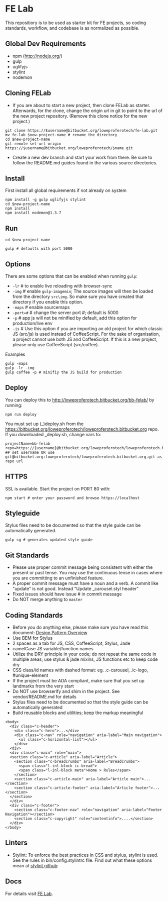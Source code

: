 FE Lab
=================
This repositiory is to be used as starter kit for FE projects, so coding standards, workflow, and codebase is as normalized as possible.

Global Dev Requirements
-------------
  * npm (http://nodejs.org/)
  * gulp
  * uglifyjs
  * stylint
  * nodemon

Cloning FELab
-------------
- If you are about to start a new project, then clone FELab as starter. Afterwards, for the clone, change the origin url in git to point to the url of the new project repository. (Remove this clone notice for the new project.)

```
git clone https://$username@bitbucket.org/loweproferotech/fe-lab.git
mv fe-lab $new-project-name # rename the directory
cd $new-project-name
git remote set-url origin https://$username@bitbucket.org/loweproferotech/$name.git
```

- Create a new dev branch and start your work from there. Be sure to follow the README.md guides found in the various source directories.

Install
-------------
First install all global requirements if not already on system

```
npm install -g gulp uglifyjs stylint
cd $new-project-name
npm install
npm install nodemon@1.3.7
```

Run
-------------

```
cd $new-project-name

gulp # defaults with port 5000
```

Options
-------------
There are some options that can be enabled when running `gulp`:  
- `-lr`   # to enable live reloading with browser-sync  
- `-img`  # enable `gulp-imagemin`; The source images will then be loaded from the directory `src\img`. So make sure you have created that directory if you enable this option.  
- `-maps` # enable sourcemaps    
- `-port=#` # change the server port #; default is 5000    
- `-p`    # app js will not be minified by default, add this option for production/live env  
- `-js`   # Use this option if you are importing an old project for which classic JS (src/js) is used instead of CoffeeScript. For the sake of organisation, a project cannot use both JS and CoffeeScript. If this is a new project, please only use CoffeeScript (src/coffee).

Examples
```
gulp -maps
gulp -lr -img
gulp coffee -p # minifiy the JS build for production
```

Deploy
-------------
You can deploy this to http://loweproferotech.bitbucket.org/bb-felab/ by running:
```
npm run deploy
```
You must set up (_)deploy.sh from the https://bitbucket.org/loweproferotech/loweproferotech.bitbucket.org repo.  
If you downloaded _deploy.sh, change vars to:
```
projectName=bb-felab
repo=https://{username}@bitbucket.org/loweproferotech/loweproferotech.bitbucket.org.git
## set username OR use git@bitbucket.org:loweproferotech/loweproferotech.bitbucket.org.git as repo url
```

HTTPS
-------------
SSL is available. Start the project on PORT 80 with:
```
npm start # enter your password and browse https://localhost
```

Styleguide
-------------
Stylus files need to be documented so that the style guide can be automatically generated. 
```
gulp sg # generates updated style guide
```

Git Standards
--------------
- Please use proper commit message being consistent with either the present or past tense. You may use the continuous tense in cases where you are committing to an unfinished feature.  
- A proper commit message must have a noun and a verb. A commit like "update" is not good. Instead "Update _carousel.styl header"  
- Fixed issues should have issue # in commit message  
- Do NOT merge anything to `master`  
  
Coding Standards
--------------
- Before you do anything else, please make sure you have read this document: [Design Pattern Overview](https://loweproferotech.atlassian.net/wiki/display/IL/Design+Pattern+Overview)  
- Use BEM for Stylus  
- 2 spaces as a tab for JS, CSS, CoffeeScript, Stylus, Jade  
- camelCase JS variable/function names  
- Utilize the DRY principle in your code; do not repeat the same code in multiple areas; use stylus & jade mixins, JS functions etc to keep code dry  
- CSS class/id names with dashed format: eg. .c-carousel, .ic-logo, #unique-element
- If the project must be ADA compliant, make sure that you set up landmarks from the very start    
- Do NOT use browserify and shim in the project. See vendor/README.md for details  
- Stylus files need to be documented so that the style guide can be automatically generated   
- Build reusable blocks and utilities; keep the markup meaningful  
```
<body>
  <div class="c-header">
    <div class="c-hero">...</div>
    <div class="c-nav" role="navigation" aria-label="Main navigation">
      <ul class="c-horizontal-list"></ul>
    </div>
  <div>
  <div class="c-main" role="main">
  <section class="c-article" aria-label="Article">
    <section class="c-breadcrumbs" aria-label="Breadcrumbs">
      <span class="l-inl-block ic-bread">
      <span class="l-inl-block meta">Home > Rules</span>
    </section>
    <section class="c-article-main" aria-label="Article main">...</section>
    <section class="c-article-footer" aria-label="Article footer">...</section>
  </section>
  </div>
  <div class="c-footer">
    <section class="c-footer-nav" role="navigation" aria-label="Footer Navigation"></section>
    <section class="c-copyright" role="contentinfo">....</section>
  </div>
</body>
```

Linters
------------
- Stylint: To enforce the best practices in CSS and stylus, stylint is used. See the rules in bin/config.stylintrc file. Find out what these options mean at [stylint github](https://github.com/rossPatton/stylint): 

Docs
------------
For details visit [FE Lab](https://loweproferotech.atlassian.net/wiki/display/IL/FE+Lab).
